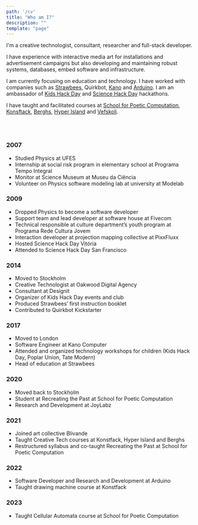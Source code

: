 ```yaml
---
path: '/cv'
title: "Who am I?"
description: ""
template: "page"
---
```


I'm a creative technologist, consultant, researcher and full-stack developer.

I have experience with interactive media art for installations and advertisement campaigns but also developing and maintaining robust systems, databases, embed software and infrastructure.

I am currently focusing on education and technology. I have worked with companies such as [Strawbees](https://strawbees.com/), Quirkbot, [Kano](https://kano.me) and [Arduino](https://arduino.cc). I am an ambassador of [Kids Hack Day](https://www.kidshackday.com/about) and [Science Hack Day](http://sciencehackday.org/ambassador/) hackathons.

I have taught and facilitated courses at [School for Poetic Computation](https://sfpc.study/), [Konsftack](https://www.konstfack.se/), [Berghs](https://berghs.se), [Hyper Island](https://www.hyperisland.com) and [Vefskoli](https://vefskoli.is).

<br>
<br>

### 2007

- Studied Physics at UFES
- Internship at social risk program in elementary school at Programa Tempo Integral
- Monitor at Science Museum at Museu da Ciência
- Volunteer on Physics software modeling lab at university at Modelab

### 2009

- Dropped Physics to become a software developer
- Support team and lead developer at software house at Fivecom
- Technical responsible at culture department’s youth program at Programa Rede Cultura Jovem
- Interaction developer at projection mapping collective at PixxFluxx
- Hosted Science Hack Day Vitória
- Attended to Science Hack Day San Francisco

### 2014

- Moved to Stockholm
- Creative Technologist at Oakwood Digital Agency
- Consultant at Designit
- Organizer of Kids Hack Day events and club
- Produced Strawbees’ first instruction booklet
- Contributed to Quirkbot Kickstarter

### 2017

- Moved to London
- Software Engineer at Kano Computer
- Attended and organized technology workshops for children (Kids Hack Day, Poplar Union, Tate Modern)
- Head of education at Strawbees

### 2020

- Moved back to Stockholm
- Student at Recreating the Past at School for Poetic Computation
- Research and Development at JoyLabz

### 2021

- Joined art collective Blivande
- Taught Creative Tech courses at Konstfack, Hyper Island and Berghs
- Restructured syllabus and co-taught Recreating the Past at School for Poetic Computation

### 2022

- Software Developer and Research and Development at Arduino
- Taught drawing machine course at Konstfack

### 2023

- Taught Cellular Automata course at School for Poetic Computation

<br>
<div class="gallery">
<img alt="" src="/thumbnails/muris_eaf.jpg" />
<img alt="" src="/thumbnails/muris_capacete.jpg" />
<img alt="" src="/thumbnails/muris_infinito.jpg" />
<img alt="" src="/thumbnails/science_hack_day.jpg" />
<img alt="" src="/thumbnails/quirkbot_kickstarter.png" />
<img alt="" src="/thumbnails/muris.jpg" />
<img alt="" src="/thumbnails/strawbees_team.jpg" />
<img alt="" src="/thumbnails/sfpc_rtp_teachers.jpg" />
</div>
